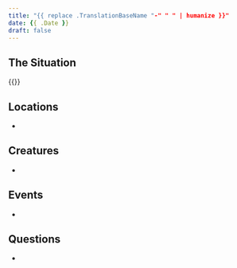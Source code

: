 ```yaml
---
title: "{{ replace .TranslationBaseName "-" " " | humanize }}"
date: {{ .Date }}
draft: false
---
```


<div data-toc="In This Adventure"></div>

## The Situation

{{<maps href="">}}



## Locations

-


## Creatures

-


## Events

-


## Questions

-